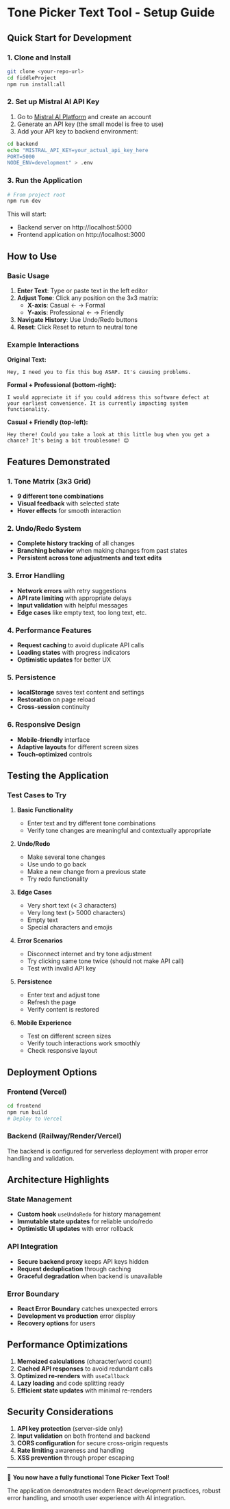 # Tone Picker Text Tool - Setup Guide

## Quick Start for Development

### 1. Clone and Install
```bash
git clone <your-repo-url>
cd fiddleProject
npm run install:all
```

### 2. Set up Mistral AI API Key
1. Go to [Mistral AI Platform](https://docs.mistral.ai/api/) and create an account
2. Generate an API key (the small model is free to use)
3. Add your API key to backend environment:

```bash
cd backend
echo "MISTRAL_API_KEY=your_actual_api_key_here
PORT=5000
NODE_ENV=development" > .env
```

### 3. Run the Application
```bash
# From project root
npm run dev
```

This will start:
- Backend server on http://localhost:5000
- Frontend application on http://localhost:3000

## How to Use

### Basic Usage
1. **Enter Text**: Type or paste text in the left editor
2. **Adjust Tone**: Click any position on the 3x3 matrix:
   - **X-axis**: Casual ← → Formal
   - **Y-axis**: Professional ← → Friendly
3. **Navigate History**: Use Undo/Redo buttons
4. **Reset**: Click Reset to return to neutral tone

### Example Interactions

**Original Text:**
```
Hey, I need you to fix this bug ASAP. It's causing problems.
```

**Formal + Professional (bottom-right):**
```
I would appreciate it if you could address this software defect at your earliest convenience. It is currently impacting system functionality.
```

**Casual + Friendly (top-left):**
```
Hey there! Could you take a look at this little bug when you get a chance? It's being a bit troublesome! 😊
```

## Features Demonstrated

### 1. Tone Matrix (3x3 Grid)
- **9 different tone combinations**
- **Visual feedback** with selected state
- **Hover effects** for smooth interaction

### 2. Undo/Redo System
- **Complete history tracking** of all changes
- **Branching behavior** when making changes from past states
- **Persistent across tone adjustments and text edits**

### 3. Error Handling
- **Network errors** with retry suggestions
- **API rate limiting** with appropriate delays
- **Input validation** with helpful messages
- **Edge cases** like empty text, too long text, etc.

### 4. Performance Features
- **Request caching** to avoid duplicate API calls
- **Loading states** with progress indicators
- **Optimistic updates** for better UX

### 5. Persistence
- **localStorage** saves text content and settings
- **Restoration** on page reload
- **Cross-session** continuity

### 6. Responsive Design
- **Mobile-friendly** interface
- **Adaptive layouts** for different screen sizes
- **Touch-optimized** controls

## Testing the Application

### Test Cases to Try

1. **Basic Functionality**
   - Enter text and try different tone combinations
   - Verify tone changes are meaningful and contextually appropriate

2. **Undo/Redo**
   - Make several tone changes
   - Use undo to go back
   - Make a new change from a previous state
   - Try redo functionality

3. **Edge Cases**
   - Very short text (< 3 characters)
   - Very long text (> 5000 characters)
   - Empty text
   - Special characters and emojis

4. **Error Scenarios**
   - Disconnect internet and try tone adjustment
   - Try clicking same tone twice (should not make API call)
   - Test with invalid API key

5. **Persistence**
   - Enter text and adjust tone
   - Refresh the page
   - Verify content is restored

6. **Mobile Experience**
   - Test on different screen sizes
   - Verify touch interactions work smoothly
   - Check responsive layout

## Deployment Options

### Frontend (Vercel)
```bash
cd frontend
npm run build
# Deploy to Vercel
```

### Backend (Railway/Render/Vercel)
The backend is configured for serverless deployment with proper error handling and validation.

## Architecture Highlights

### State Management
- **Custom hook** `useUndoRedo` for history management
- **Immutable state updates** for reliable undo/redo
- **Optimistic UI updates** with error rollback

### API Integration
- **Secure backend proxy** keeps API keys hidden
- **Request deduplication** through caching
- **Graceful degradation** when backend is unavailable

### Error Boundary
- **React Error Boundary** catches unexpected errors
- **Development vs production** error display
- **Recovery options** for users

## Performance Optimizations

1. **Memoized calculations** (character/word count)
2. **Cached API responses** to avoid redundant calls
3. **Optimized re-renders** with `useCallback`
4. **Lazy loading** and code splitting ready
5. **Efficient state updates** with minimal re-renders

## Security Considerations

1. **API key protection** (server-side only)
2. **Input validation** on both frontend and backend
3. **CORS configuration** for secure cross-origin requests
4. **Rate limiting** awareness and handling
5. **XSS prevention** through proper escaping

---

🎉 **You now have a fully functional Tone Picker Text Tool!**

The application demonstrates modern React development practices, robust error handling, and smooth user experience with AI integration.
